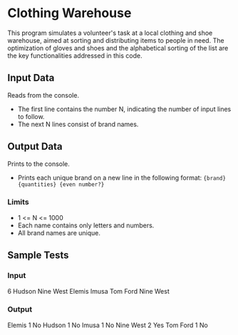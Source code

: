 # Clothing Warehouse

This program simulates a volunteer's task at a local clothing and shoe warehouse, aimed at sorting and distributing items to people in need. The optimization of gloves and shoes and the alphabetical sorting of the list are the key functionalities addressed in this code.

## Input Data

Reads from the console.
- The first line contains the number N, indicating the number of input lines to follow.
- The next N lines consist of brand names.

## Output Data

Prints to the console.
- Prints each unique brand on a new line in the following format: `{brand} {quantities} {even number?}`

### Limits
- 1 <= N <= 1000
- Each name contains only letters and numbers.
- All brand names are unique.

## Sample Tests

### Input

6
Hudson
Nine West
Elemis
Imusa
Tom Ford
Nine West

### Output

Elemis 1 No
Hudson 1 No
Imusa 1 No
Nine West 2 Yes
Tom Ford 1 No

